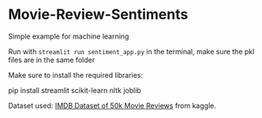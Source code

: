 # Movie-Review-Sentiments

Simple example for machine learning


Run with `streamlit run sentiment_app.py` in the terminal, make sure the pkl files are in the same folder

Make sure to install the required libraries:  

pip install streamlit scikit-learn nltk joblib

Dataset used: [IMDB Dataset of 50k Movie Reviews](https://www.kaggle.com/datasets/lakshmi25npathi/imdb-dataset-of-50k-movie-reviews) from kaggle.
